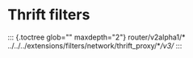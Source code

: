 Thrift filters
==============

::: {.toctree glob="" maxdepth="2"}
router/v2alpha1/\*
../../../extensions/filters/network/thrift_proxy/\**/v3/*
:::
